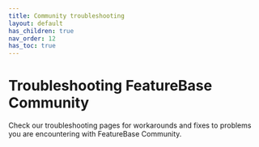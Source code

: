 ```yaml
---
title: Community troubleshooting
layout: default
has_children: true
nav_order: 12
has_toc: true
---
```


# Troubleshooting FeatureBase Community

Check our troubleshooting pages for workarounds and fixes to problems you are encountering with FeatureBase Community.
